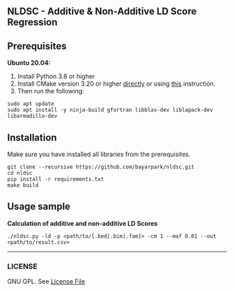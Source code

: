 ## NLDSC - Additive & Non-Additive LD Score Regression




## Prerequisites
**Ubuntu 20.04:**
1) Install Python 3.8 or higher
2) Install CMake version 3.20 or higher [directly](https://cmake.org/install/) or using [this](https://askubuntu.com/questions/355565/how-do-i-install-the-latest-version-of-cmake-from-the-command-line) instruction. 
4) Then run the following:
```
sudo apt update
sudo apt install -y ninja-build gfortran libblas-dev liblapack-dev libarmadillo-dev
```


## Installation
Make sure you have installed all libraries from the prerequisites.
```
git clone --recursive https://github.com/bayarpark/nldsc.git
cd nldsc
pip install -r requirements.txt
make build
```


## Usage sample

**Calculation of additive and non-additive LD Scores**
```
./nldsc.py -ld -p <path/to/[.bed|.bim|.fam]> -cm 1 --maf 0.01 --out <path/to/result.csv>
```

---

### LICENSE
GNU GPL. See [License File](https://github.com/bayarpark/nldsc/blob/master/LICENSE)
